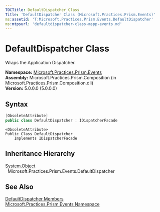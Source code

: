 ```yaml
---
TOCTitle: DefaultDispatcher Class
Title: 'DefaultDispatcher Class (Microsoft.Practices.Prism.Events)'
ms:assetid: 'T:Microsoft.Practices.Prism.Events.DefaultDispatcher'
ms:mtpsurl: 'defaultdispatcher-class-mspp-events.md'
---
```



# DefaultDispatcher Class

Wraps the Application Dispatcher.

**Namespace:** [Microsoft.Practices.Prism.Events](/patterns-practices/reference/mspp-events-namespace)  
**Assembly:** Microsoft.Practices.Prism.Composition (in Microsoft.Practices.Prism.Composition.dll)  
**Version:** 5.0.0.0 (5.0.0.0)

## Syntax
```C#
[ObsoleteAttribute]
public class DefaultDispatcher : IDispatcherFacade
```
```VB
<ObsoleteAttribute> 
Public Class DefaultDispatcher
	Implements IDispatcherFacade
```

## Inheritance Hierarchy

[System.Object](http://msdn.microsoft.com/en-us/library/e5kfa45b)  
  Microsoft.Practices.Prism.Events.DefaultDispatcher

## See Also

[DefaultDispatcher Members](/patterns-practices/reference/defaultdispatcher-members-mspp-events)  
[Microsoft.Practices.Prism.Events Namespace](/patterns-practices/reference/mspp-events-namespace)  